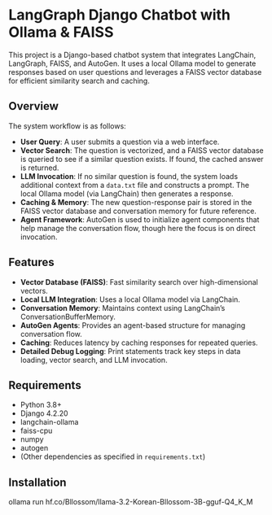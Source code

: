 # LangGraph Django Chatbot with Ollama & FAISS

This project is a Django-based chatbot system that integrates LangChain, LangGraph, FAISS, and AutoGen. It uses a local Ollama model to generate responses based on user questions and leverages a FAISS vector database for efficient similarity search and caching.

## Overview

The system workflow is as follows:
- **User Query**: A user submits a question via a web interface.
- **Vector Search**: The question is vectorized, and a FAISS vector database is queried to see if a similar question exists. If found, the cached answer is returned.
- **LLM Invocation**: If no similar question is found, the system loads additional context from a `data.txt` file and constructs a prompt. The local Ollama model (via LangChain) then generates a response.
- **Caching & Memory**: The new question-response pair is stored in the FAISS vector database and conversation memory for future reference.
- **Agent Framework**: AutoGen is used to initialize agent components that help manage the conversation flow, though here the focus is on direct invocation.

## Features

- **Vector Database (FAISS)**: Fast similarity search over high-dimensional vectors.
- **Local LLM Integration**: Uses a local Ollama model via LangChain.
- **Conversation Memory**: Maintains context using LangChain’s ConversationBufferMemory.
- **AutoGen Agents**: Provides an agent-based structure for managing conversation flow.
- **Caching**: Reduces latency by caching responses for repeated queries.
- **Detailed Debug Logging**: Print statements track key steps in data loading, vector search, and LLM invocation.

## Requirements

- Python 3.8+
- Django 4.2.20
- langchain-ollama
- faiss-cpu
- numpy
- autogen
- (Other dependencies as specified in `requirements.txt`)

## Installation

ollama run hf.co/Bllossom/llama-3.2-Korean-Bllossom-3B-gguf-Q4_K_M